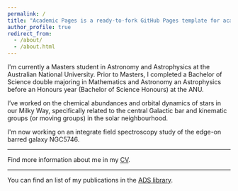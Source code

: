 ```yaml
---
permalink: /
title: "Academic Pages is a ready-to-fork GitHub Pages template for academic personal websites"
author_profile: true
redirect_from: 
  - /about/
  - /about.html
---
```


I'm currently a Masters student in Astronomy and Astrophysics at the Australian National University. Prior to Masters, I completed a Bachelor of Science double majoring in Mathematics and Astronomy an Astrophysics before an Honours year (Bachelor of Science Honours) at the ANU.

I’ve worked on the chemical abundances and orbital dynamics of stars in our Milky Way, specifically related to the central Galactic bar and kinematic groups (or moving groups) in the solar neighbourhood.

I'm now working on an integrate field spectroscopy study of the edge-on barred galaxy NGC5746.

---

Find more information about me in my [CV](../files/CV.pdf).

---

You can find an list of my publications in the [ADS library](https://ui.adsabs.harvard.edu/public-libraries/ysq6437FTWCGPLlaGlwfYA).
